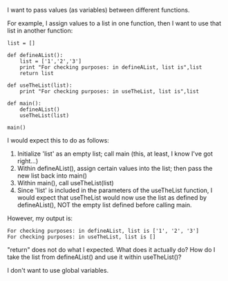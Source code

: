 I want to pass values (as variables) between different functions. 

For example, I assign values to a list in one function, then I want to use that list in another function:

    list = []

    def defineAList():
        list = ['1','2','3']
        print "For checking purposes: in defineAList, list is",list
        return list

    def useTheList(list):
        print "For checking purposes: in useTheList, list is",list

    def main():
        defineAList()
        useTheList(list)

    main()

I would expect this to do as follows:

1. Initialize 'list' as an empty list; call main (this, at least, I know I've got right...)
2. Within defineAList(), assign certain values into the list; then pass the new list back into main() 
3. Within main(), call useTheList(list)
4. Since 'list' is included in the parameters of the useTheList function, I would expect that useTheList would now use the list as defined by defineAList(), NOT the empty list defined before calling main.

However, my output is:
    
    For checking purposes: in defineAList, list is ['1', '2', '3']
    For checking purposes: in useTheList, list is []

"return" does not do what I expected. What does it actually do? How do I take the list from defineAList() and use it within useTheList()?

I don't want to use global variables.